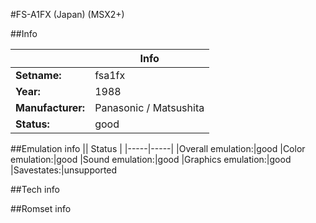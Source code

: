 #FS-A1FX (Japan) (MSX2+)

##Info

||Info|
|-----|-----|
|**Setname:**|fsa1fx
|**Year:**|1988
|**Manufacturer:**|Panasonic / Matsushita
|**Status:**|good

##Emulation info
|| Status |
|-----|-----|
|Overall emulation:|good
|Color emulation:|good
|Sound emulation:|good
|Graphics emulation:|good
|Savestates:|unsupported

##Tech info

##Romset info

<!--- START OF EDITED COMMENT DO NOT TOUCH TEXT ABOVE-->
